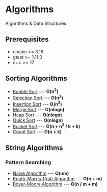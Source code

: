 # Algorithms
Algorithms &amp; Data Structures



## Prerequisites
* cmake >= 3.16
* gtest >= 1.11.0
* c++ >= 17



## Sorting Algorithms
* [Bubble Sort](sorting/src/BubbleSort.hpp) --- **O(n<sup>2</sup>)**
* [Selection Sort](sorting/src/SelectionSort.hpp) --- **O(n<sup>2</sup>)**
* [Insertion Sort](sorting/src/InsertionSort.hpp) --- **O(n<sup>2</sup>)**
* [Merge Sort](sorting/src/MergeSort.hpp) --- **O(nlogn)**
* [Heap Sort](sorting/src/HeapSort.hpp) --- **O(nlogn)**
* [Quick Sort](sorting/src/QuickSort.hpp) --- **O(nlogn)**
* [Bucket Sort](sorting/src/BucketSort.hpp) --- **O(n + n<sup>2</sup> / k + k)**
* [Count Sort](sorting/src/CountSort.hpp) --- **O(n + k)**



## String Algorithms
### Pattern Searching
* [Naive Algorithm](strings/src/NaiveSearch.hpp) --- **O(nm)**
* [Knuth-Morris-Pratt Algorithm](strings/src/KnuthMorrisPratt.hpp) --- **O(n + m)**
* [Boyer-Moore Algorithm](strings/src/BoyerMoore.hpp) --- **O(n / m + m)**